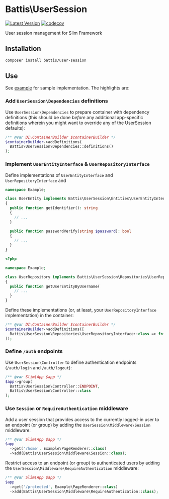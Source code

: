 # Battis\UserSession

[![Latest Version](https://img.shields.io/packagist/v/battis/user-session.svg)](https://packagist.org/packages/battis/user-session)
[![codecov](https://codecov.io/gh/battis/user-session/branch/main/graph/badge.svg)](https://codecov.io/gh/battis/user-session)

User session management for Slim Framework

## Installation

```bash
composer install battis/user-session
```

## Use

See [example](https://github.com/battis/restful-api/tree/main/examples/user-session) for sample implementation. The highlights are:

### Add `UserSession\Dependencies` definitions

Use `UserSession\Dependencies` to prepare container with dependency definitions (this should be done _before_ any additional app-specific definitions wherein you might want to override any of the UserSession defaults):

```php
/** @var DI\ContainerBuilder $containerBuilder */
$containerBuilder->addDefinitions(
  Battis\UserSession\Dependencies::definitions()
);
```

### Implement `UserEntityInterface` & `UserRepositoryInterface`

Define implementations of `UserEntityInterface` and `UserRepositoryInterface` and

```php
namespace Example;

class UserEntity implements Battis\UserSession\Entities\UserEntityInterface
{
  public function getIdentifier(): string
  {
    // ...
  }

  public function passwordVerify(string $password): bool
  {
    // ...
  }
}
```

```php
<?php

namespace Example;

class UserRepository implements Battis\UserSession\Repositories\UserRepositoryInterface
{
  public function getUserEntityByUsername(
    // ...
  }
}
```

Define these implementations (or, at least, your `UserRepositoryInterface` implementation) in the container:

```php
/** @var DI\ContainerBuilder $containerBuilder */
$containerBuilder->addDefinitions([
  Battis\UserSession\Repositories\UserRepositoryInterface::class => fn() => new Example\UserRepository(),
]);
```

### Define `/auth` endpoints

Use `UserSession\Controller` to define authentication endpoints (`/auth/login` and `/auth/logout`):

```php
/** @var Slim\App $app */
$app->group(
  Battis\UserSession\Controller::ENDPOINT,
  Battis\UserSession\Controller::class
);
```

### Use `Session` or `RequireAuthentication` middleware

Add a user session that provides access to the currently logged-in user to an endpoint (or group) by adding the `UserSession\Middleware\Session` middleware:

```php
/** @var Slim\App $app */
$app
  ->get('/home', Example\PageRenderer::class)
  ->add(Battis\UserSession\Middleware\Session::class);
```

Restrict access to an endpoint (or group) to authenticated users by adding the `UserSession\Middleware\RequireAuthentication` middleware:

```php
/** @var Slim\App $app */
$app
  ->get('/protected', Example\PageRenderer::class)
  ->add(Battis\UserSession\Middleware\RequireAuthentication::class);
```
